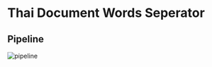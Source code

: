 # Thai Document Words Seperator

## Pipeline
![pipeline](https://github.com/Gyoowai/OCR_thaiDocSeperator_2022/blob/master/pictures/pipeline.png)